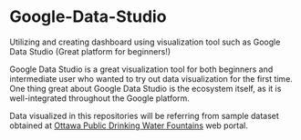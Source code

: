 # Google-Data-Studio
Utilizing and creating dashboard using visualization tool such as Google Data Studio (Great platform for beginners!)

Google Data Studio is a great visualization tool for both beginners and intermediate user who wanted to try out data visualization for the first time. 
One thing great about Google Data Studio is the ecosystem itself, as it is well-integrated throughout the Google platform. 

Data visualized in this repositories will be referring from sample dataset obtained at [Ottawa Public Drinking Water Fountains](https://open.ottawa.ca/maps/public-drinking-water-fountains) web portal. 
